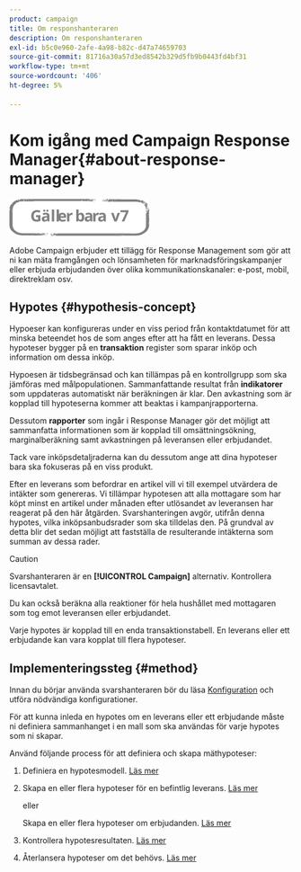 ```yaml
---
product: campaign
title: Om responshanteraren
description: Om responshanteraren
exl-id: b5c0e960-2afe-4a98-b82c-d47a74659703
source-git-commit: 81716a30a57d3ed8542b329d5fb9b0443fd4bf31
workflow-type: tm+mt
source-wordcount: '406'
ht-degree: 5%

---
```


# Kom igång med Campaign Response Manager{#about-response-manager}

![](../../assets/v7-only.svg)

Adobe Campaign erbjuder ett tillägg för Response Management som gör att ni kan mäta framgången och lönsamheten för marknadsföringskampanjer eller erbjuda erbjudanden över olika kommunikationskanaler: e-post, mobil, direktreklam osv.

## Hypotes {#hypothesis-concept}

Hypoeser kan konfigureras under en viss period från kontaktdatumet för att minska beteendet hos de som anges efter att ha fått en leverans. Dessa hypoteser bygger på en **transaktion** register som sparar inköp och information om dessa inköp.

Hypoesen är tidsbegränsad och kan tillämpas på en kontrollgrupp som ska jämföras med målpopulationen. Sammanfattande resultat från **indikatorer** som uppdateras automatiskt när beräkningen är klar. Den avkastning som är kopplad till hypoteserna kommer att beaktas i kampanjrapporterna.

Dessutom **rapporter** som ingår i Response Manager gör det möjligt att sammanfatta informationen som är kopplad till omsättningsökning, marginalberäkning samt avkastningen på leveransen eller erbjudandet.

Tack vare inköpsdetaljraderna kan du dessutom ange att dina hypoteser bara ska fokuseras på en viss produkt.

Efter en leverans som befordrar en artikel vill vi till exempel utvärdera de intäkter som genereras. Vi tillämpar hypotesen att alla mottagare som har köpt minst en artikel under månaden efter utlösandet av leveransen har reagerat på den här åtgärden. Svarshanteringen avgör, utifrån denna hypotes, vilka inköpsanbudsrader som ska tilldelas den. På grundval av detta blir det sedan möjligt att fastställa de resulterande intäkterna som summan av dessa rader.

>[!CAUTION]
>
>Svarshanteraren är en **[!UICONTROL Campaign]** alternativ. Kontrollera licensavtalet.

Du kan också beräkna alla reaktioner för hela hushållet med mottagaren som tog emot leveransen eller erbjudandet.

Varje hypotes är kopplad till en enda transaktionstabell. En leverans eller ett erbjudande kan vara kopplat till flera hypoteser.

## Implementeringssteg {#method}

Innan du börjar använda svarshanteraren bör du läsa [Konfiguration](configuration.md) och utföra nödvändiga konfigurationer.

För att kunna inleda en hypotes om en leverans eller ett erbjudande måste ni definiera sammanhanget i en mall som ska användas för varje hypotes som ni skapar.

Använd följande process för att definiera och skapa mäthypoteser:

1. Definiera en hypotesmodell. [Läs mer](hypothesis-templates.md#creating-a-hypothesis-model)
1. Skapa en eller flera hypoteser för en befintlig leverans. [Läs mer](creating-hypotheses.md#referencing-a-hypothesis-in-a-campaign-delivery)

   eller

   Skapa en eller flera hypoteser om erbjudanden. [Läs mer](creating-hypotheses.md#creating-a-hypothesis-on-an-offer)

1. Kontrollera hypotesresultaten. [Läs mer](hypothesis-tracking.md)
1. Återlansera hypoteser om det behövs. [Läs mer](creating-hypotheses.md#creating-a-hypothesis-on-the-fly-on-a-delivery)
